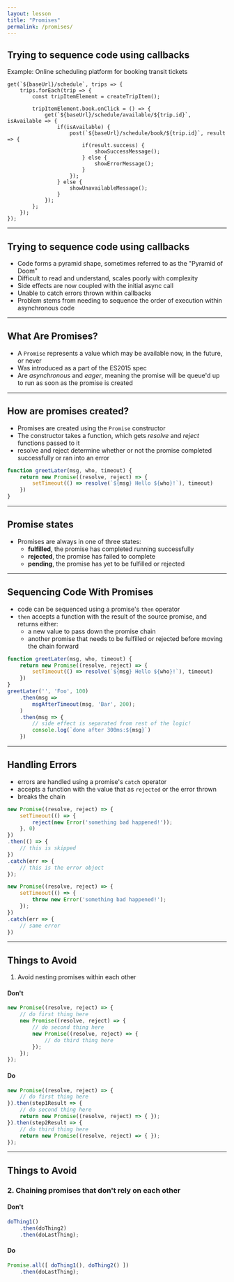 ```yaml
---
layout: lesson
title: "Promises"
permalink: /promises/
---
```



## Trying to sequence code using callbacks

Example: Online scheduling platform for booking transit tickets

```
get(`${baseUrl}/schedule`, trips => {
    trips.forEach(trip => {
        const tripItemElement = createTripItem();

        tripItemElement.book.onClick = () => {
            get(`${baseUrl}/schedule/available/${trip.id}`, isAvailable => {
                if(isAvailable) {
                    post(`${baseUrl}/schedule/book/${trip.id}`, result => {
                        if(result.success) {
                            showSuccessMessage();
                        } else {
                            showErrorMessage();
                        }
                    });
                } else {
                    showUnavailableMessage();
                }
            });
        };
    });
});
```

---

## Trying to sequence code using callbacks

- Code forms a pyramid shape, sometimes referred to as the "Pyramid of Doom"
- Difficult to read and understand, scales poorly with complexity
- Side effects are now coupled with the initial async call
- Unable to catch errors thrown within callbacks
- Problem stems from needing to sequence the order of execution within asynchronous code

---

## What Are Promises?

- A `Promise` represents a value which may be available now, in the future, or never
- Was introduced as a part of the ES2015 spec
- Are _asynchronous_ and _eager_, meaning the promise will be queue'd up to run as soon as the promise is created

---

## How are promises created?

- Promises are created using the `Promise` constructor
- The constructor takes a function, which gets _resolve_ and _reject_ functions passed to it
- resolve and reject determine whether or not the promise completed successfully or ran into an error

```js
function greetLater(msg, who, timeout) {
    return new Promise((resolve, reject) => {
        setTimeout(() => resolve(`${msg} Hello ${who}!`), timeout)
    })
}
```

---

## Promise states

- Promises are always in one of three states:
    - __fulfilled__, the promise has completed running successfully
    - __rejected__, the promise has failed to complete
    - __pending__, the promise has yet to be fulfilled or rejected

---

## Sequencing Code With Promises

- code can be sequenced using a promise's `then` operator
- `then` accepts a function with the result of the source promise, and returns either:
    - a new value to pass down the promise chain
    - another promise that needs to be fulfilled or rejected before moving the chain forward

```js
function greetLater(msg, who, timeout) {
    return new Promise((resolve, reject) => {
        setTimeout(() => resolve(`${msg} Hello ${who}!`), timeout)
    })
}
greetLater('', 'Foo', 100)
    .then(msg =>
        msgAfterTimeout(msg, 'Bar', 200);
    )
    .then(msg => {
        // side effect is separated from rest of the logic!
        console.log(`done after 300ms:${msg}`)
    })
```

---

## Handling Errors

- errors are handled using a promise's `catch` operator
- accepts a function with the value that as `rejected` or the error thrown
- breaks the chain

```js
new Promise((resolve, reject) => {
    setTimeout(() => {
        reject(new Error('something bad happened!'));
    }, 0)
})
.then(() => {
    // this is skipped
})
.catch(err => {
    // this is the error object
});
```

```js
new Promise((resolve, reject) => {
    setTimeout(() => {
        throw new Error('something bad happened!');
    });
})
.catch(err => {
    // same error
})
```

---

## Things to Avoid

1. Avoid nesting promises within each other

#### Don't
```js
new Promise((resolve, reject) => {
    // do first thing here
    new Promise((resolve, reject) => {
        // do second thing here
        new Promise((resolve, reject) => {
            // do third thing here
        });
    });
});
```

#### Do
```js
new Promise((resolve, reject) => {
    // do first thing here
}).then(step1Result => {
    // do second thing here
    return new Promise((resolve, reject) => { });
}).then(step2Result => {
    // do third thing here
    return new Promise((resolve, reject) => { });
});
```

---

## Things to Avoid

### 2. Chaining promises that don't rely on each other

#### Don't

```js
doThing1()
    .then(doThing2)
    .then(doLastThing);
```

#### Do

```js
Promise.all([ doThing1(), doThing2() ])
    .then(doLastThing);
```
